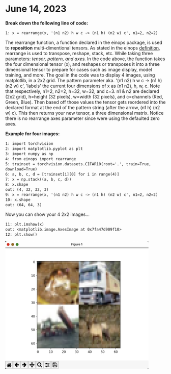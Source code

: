 # June 14, 2023

__Break down the following line of code:__

    1: x = rearrange(x, '(n1 n2) h w c -> (n1 h) (n2 w) c', n1=2, n2=2)

The rearrange function, a function declared in the einops package, is used to __reposition__ multi-dimentional tensors. As stated in the einops <a href="https://einops.rocks/api/rearrange/">definition</a>, rearrange is used to transpose, reshape, stack, etc. While taking three parameters: <i> tensor, pattern, and axes.</i> 
In the code above, the function takes the four dimensional tensor (x), and reshapes or transposes it into a three dimensional tensor to prepare for cases such as image display, model training, and more. The goal in the code was to display 4 images, using matplotlib, in a 2x2 grid.
The pattern parameter aka. '(n1 n2) h w c -> (n1 h) (n2 w) c', 'labels' the current four dimensions of x as (n1 n2), h, w, c. Note that respectively, n1=2, n2=2, h=32, w=32, and c=3. n1 & n2 are declared (2x2 grid), h=height (32 pixels), w=width (32 pixels), and c=channels (Red, Green, Blue). Then based off those values the tensor gets reordered into the declared format at the end of the pattern string
(after the arrow, (n1 h) (n2 w) c). This then returns your new tensor, a three dimensional matrix. Notice there is no rearrange axes parameter since were using the defaulted zero axes.

__Example for four images:__

    1: import torchvision
    2: import matplotlib.pyplot as plt
    3: import numpy as np
    4: from einops import rearrange
    5: trainset = torchvision.datasets.CIFAR10(root='.', train=True, download=True)
    6: a, b, c, d = [trainset[i][0] for i in range(4)]
    7: x = np.stack((a, b, c, d))
    8: x.shape
    out: (4, 32, 32, 3)
    9: x = rearrange(x, '(n1 n2) h w c -> (n1 h) (n2 w) c', n1=2, n2=2)
    10: x.shape
    out: (64, 64, 3)
  Now you can show your 4 2x2 images...
  
    11: plt.imshow(x)
    out: <matplotlib.image.AxesImage at 0x7fa47d909f10>
    12: plt.show()

<img src="image3.png" width="450" height="400">
